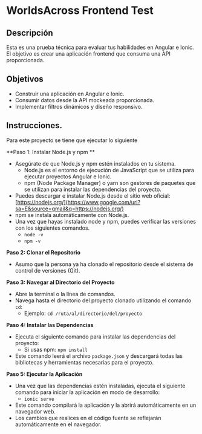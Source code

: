 # WorldsAcross Frontend Test

## Descripción
Esta es una prueba técnica para evaluar tus habilidades en Angular e Ionic. El objetivo es crear una aplicación frontend que consuma una API proporcionada.

## Objetivos
- Construir una aplicación en Angular e Ionic.
- Consumir datos desde la API mockeada proporcionada.
- Implementar filtros dinámicos y diseño responsivo.

## Instrucciones.
Para este proyecto se tiene que ejecutar lo siguiente 

**Paso 1: Instalar Node.js y npm **

  * Asegúrate de que Node.js y npm estén instalados en tu sistema.
      * Node.js es el entorno de ejecución de JavaScript que se utiliza para ejecutar proyectos Angular e Ionic.
      * npm (Node Package Manager) o yarn son gestores de paquetes que se utilizan para instalar las dependencias del proyecto.
  * Puedes descargar e instalar Node.js desde el sitio web oficial: [https://nodejs.org/](https://www.google.com/url?sa=E&source=gmail&q=https://nodejs.org/)
  * npm se instala automáticamente con Node.js.
  * Una vez que hayas instalado node y npm, puedes verificar las versiones con los siguientes comandos.
      * `node -v`
      * `npm -v`

**Paso 2: Clonar el Repositorio**

  * Asumo que la persona ya ha clonado el repositorio desde el sistema de control de versiones (Git).

**Paso 3: Navegar al Directorio del Proyecto**

  * Abre la terminal o la línea de comandos.
  * Navega hasta el directorio del proyecto clonado utilizando el comando `cd`:
      * Ejemplo: `cd /ruta/al/directorio/del/proyecto`

**Paso 4: Instalar las Dependencias**

  * Ejecuta el siguiente comando para instalar las dependencias del proyecto:
      * Si usas npm: `npm install`
  * Este comando leerá el archivo `package.json` y descargará todas las bibliotecas y herramientas necesarias para el proyecto.

**Paso 5: Ejecutar la Aplicación**

  * Una vez que las dependencias estén instaladas, ejecuta el siguiente comando para iniciar la aplicación en modo de desarrollo:
      * `ionic serve`
  * Este comando compilará la aplicación y la abrirá automáticamente en un navegador web.
  * Los cambios que realices en el código fuente se reflejarán automáticamente en el navegador.


